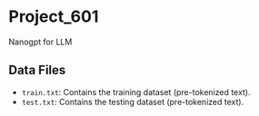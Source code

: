 # Project_601
Nanogpt for LLM
## Data Files
- `train.txt`: Contains the training dataset (pre-tokenized text).
- `test.txt`: Contains the testing dataset (pre-tokenized text).
